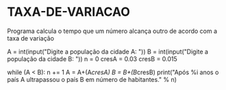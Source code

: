# TAXA-DE-VARIACAO
Programa calcula o tempo que um número alcança outro de acordo com a taxa de variação

A = int(input("Digite a população da cidade A: "))
B = int(input("Digite a população da cidade B: "))
n = 0
cresA = 0.03
cresB = 0.015

while (A < B):
  n += 1
  A = A+(A*cresA)
  B = B+(B*cresB)
  print("Após %i anos o país A ultrapassou o país B em número de habitantes." % n)
